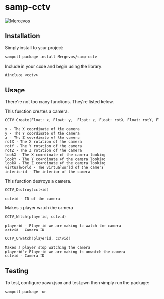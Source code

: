 # samp-cctv

[![Mergevos](https://img.shields.io/badge/Mergevos-samp--cctv-2f2f2f.svg?style=for-the-badge)](https://github.com/Mergevos/samp-cctv)

## Installation

Simply install to your project:

```bash
sampctl package install Mergevos/samp-cctv
```

Include in your code and begin using the library:

```pawn
#include <cctv>
```

## Usage

There're not too many functions. They're listed below.

This function creates a camera.

```c
CCTV_Create(Float: x, Float: y,  Float: z, Float: rotX, Float: rotY, Float: rotZ, Float: lookX, Float: lookY, Float: lookZ, virtualworld, interiorid)
```

```
x - The X coordinate of the camera
y - The Y coordinate of the camera
z - The Z coordinate of the camera
rotX - The X rotation of the camera
rotY - The Y rotation of the camera
rotZ - The Z rotation of the camera
lookX - The X coordinate of the camera looking
lookY - The Y coordinate of the camera looking
lookX - The Z coordinate of the camera looking
virtualworld - The virtualworld of the camera
interiorid - The interior of the camera
```

This function destroys a camera.

```c
CCTV_Destroy(cctvid)
```

```
cctvid - ID of the camera
```

Makes a player watch the camera

```c
CCTV_Watch(playerid, cctvid)
```

```
playerid - Playerid we are making to watch the camera
cctvid - Camera ID
```

```c
CCTV_Unwatch(playerid, cctvid)
```

```
Makes a player stop watching the camera
playerid"> Playerid we are making to unwatch the camera
cctvid - Camera ID 
```

## Testing

To test, configure pawn.json and test.pwn then simply run the package:

```bash
sampctl package run
```
